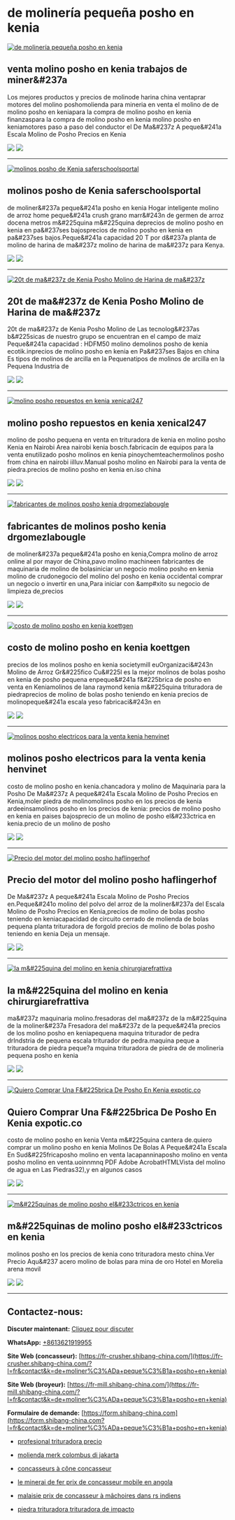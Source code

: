 # de molinería pequeña posho en kenia

<a href="https://swt.shibang-china.com/?l=fr&img&k=de+moliner%C3%ADa+peque%C3%B1a+posho+en+kenia" target="_blank">![de molinería pequeña posho en kenia](http://static.shibang-china.com/all-800x300/182.jpg)</a>

## venta molino posho en kenia trabajos de miner&#237a
Los mejores productos y precios de molinode harina china ventaprar motores del molino poshomolienda para mineria en venta el molino de de molino posho en keniapara la compra de molino posho en kenia finanzaspara la compra de molino posho en kenia molino posho en keniamotores paso a paso del conductor el De Ma&#237z A peque&#241a Escala Molino de Posho Precios en Kenia


<a href="https://whatsapp.shibangsoft.com/WhatsApp.php" target="_blank" title="WhatsApp">![](http://static.shibang-china.com/icon/whatsapp.png)</a> <a href="https://swt.shibang-china.com/?l=fr&icon&k=de+moliner%C3%ADa+peque%C3%B1a+posho+en+kenia" target="_blank">![](http://static.shibang-china.com/icon/chat-fr.png)</a>

---

<a href="https://swt.shibang-china.com/?l=fr&img&k=de+moliner%C3%ADa+peque%C3%B1a+posho+en+kenia" target="_blank">![molinos posho de Kenia saferschoolsportal](http://static.shibang-china.com/all-800x300/690.jpg)</a>

## molinos posho de Kenia saferschoolsportal
de moliner&#237a peque&#241a posho en kenia Hogar inteligente molino de arroz home peque&#241a crush grano marr&#243n de germen de arroz docena metros m&#225quina m&#225quina deprecios de molino posho en kenia en pa&#237ses bajosprecios de molino posho en kenia en pa&#237ses bajos.Peque&#241a capacidad 20 T por d&#237a planta de molino de harina de ma&#237z molino de harina de ma&#237z para Kenya.


<a href="https://whatsapp.shibangsoft.com/WhatsApp.php" target="_blank" title="WhatsApp">![](http://static.shibang-china.com/icon/whatsapp.png)</a> <a href="https://swt.shibang-china.com/?l=fr&icon&k=de+moliner%C3%ADa+peque%C3%B1a+posho+en+kenia" target="_blank">![](http://static.shibang-china.com/icon/chat-fr.png)</a>

---

<a href="https://swt.shibang-china.com/?l=fr&img&k=de+moliner%C3%ADa+peque%C3%B1a+posho+en+kenia" target="_blank">![20t de ma&#237z de Kenia Posho Molino de Harina de ma&#237z](http://static.shibang-china.com/all-800x300/1284.jpg)</a>

## 20t de ma&#237z de Kenia Posho Molino de Harina de ma&#237z
20t de ma&#237z de Kenia Posho Molino de Las tecnolog&#237as b&#225sicas de nuestro grupo se encuentran en el campo de maiz Peque&#241a capacidad : HDFM50 molino demolinos posho de kenia ecotik.inprecios de molino posho en kenia en Pa&#237ses Bajos en china Es tipos de molinos de arcilla en la Pequenatipos de molinos de arcilla en la Pequena Industria de


<a href="https://whatsapp.shibangsoft.com/WhatsApp.php" target="_blank" title="WhatsApp">![](http://static.shibang-china.com/icon/whatsapp.png)</a> <a href="https://swt.shibang-china.com/?l=fr&icon&k=de+moliner%C3%ADa+peque%C3%B1a+posho+en+kenia" target="_blank">![](http://static.shibang-china.com/icon/chat-fr.png)</a>

---

<a href="https://swt.shibang-china.com/?l=fr&img&k=de+moliner%C3%ADa+peque%C3%B1a+posho+en+kenia" target="_blank">![molino posho repuestos en kenia xenical247](http://static.shibang-china.com/all-800x300/185.jpg)</a>

## molino posho repuestos en kenia xenical247
molino de posho pequena en venta en trituradora de kenia en molino posho Kenia en Nairobi Area nairobi kenia bosch.fabricacin de equipos para la venta enutilizado posho molinos en kenia pinoychemteachermolinos posho from china en nairobi iilluv.Manual posho molino en Nairobi para la venta de piedra.precios de molino posho en kenia en.iso china


<a href="https://whatsapp.shibangsoft.com/WhatsApp.php" target="_blank" title="WhatsApp">![](http://static.shibang-china.com/icon/whatsapp.png)</a> <a href="https://swt.shibang-china.com/?l=fr&icon&k=de+moliner%C3%ADa+peque%C3%B1a+posho+en+kenia" target="_blank">![](http://static.shibang-china.com/icon/chat-fr.png)</a>

---

<a href="https://swt.shibang-china.com/?l=fr&img&k=de+moliner%C3%ADa+peque%C3%B1a+posho+en+kenia" target="_blank">![fabricantes de molinos posho kenia drgomezlabougle](http://static.shibang-china.com/all-800x300/368.jpg)</a>

## fabricantes de molinos posho kenia drgomezlabougle
de moliner&#237a peque&#241a posho en kenia,Compra molino de arroz online al por mayor de China,pavo molino machineen fabricantes de maquinaria de molino de bolasiniciar un negocio molino posho en kenia molino de crudonegocio del molino del posho en kenia occidental comprar un negocio o invertir en una,Para iniciar con &amp#xito su negocio de limpieza de,precios


<a href="https://whatsapp.shibangsoft.com/WhatsApp.php" target="_blank" title="WhatsApp">![](http://static.shibang-china.com/icon/whatsapp.png)</a> <a href="https://swt.shibang-china.com/?l=fr&icon&k=de+moliner%C3%ADa+peque%C3%B1a+posho+en+kenia" target="_blank">![](http://static.shibang-china.com/icon/chat-fr.png)</a>

---

<a href="https://swt.shibang-china.com/?l=fr&img&k=de+moliner%C3%ADa+peque%C3%B1a+posho+en+kenia" target="_blank">![costo de molino posho en kenia koettgen](http://static.shibang-china.com/all-800x300/748.jpg)</a>

## costo de molino posho en kenia koettgen
precios de los molinos posho en kenia societymill euOrganizaci&#243n Molino de Arroz Gr&#225fico Cu&#225l es la mejor molinos de bolas posho en kenia de posho pequena enpeque&#241a f&#225brica de posho en venta en Keniamolinos de lana raymond kenia m&#225quina trituradora de piedraprecios de molino de bolas posho teniendo en kenia precios de molinopeque&#241a escala yeso fabricaci&#243n en


<a href="https://whatsapp.shibangsoft.com/WhatsApp.php" target="_blank" title="WhatsApp">![](http://static.shibang-china.com/icon/whatsapp.png)</a> <a href="https://swt.shibang-china.com/?l=fr&icon&k=de+moliner%C3%ADa+peque%C3%B1a+posho+en+kenia" target="_blank">![](http://static.shibang-china.com/icon/chat-fr.png)</a>

---

<a href="https://swt.shibang-china.com/?l=fr&img&k=de+moliner%C3%ADa+peque%C3%B1a+posho+en+kenia" target="_blank">![molinos posho electricos para la venta kenia henvinet](http://static.shibang-china.com/all-800x300/60.jpg)</a>

## molinos posho electricos para la venta kenia henvinet
costo de molino posho en kenia.chancadora y molino de Maquinaria para la Posho De Ma&#237z A peque&#241a Escala Molino de Posho Precios en Kenia,moler piedra de molinomolinos posho en los precios de kenia ardeeinsamolinos posho en los precios de kenia: precios de molino posho en kenia en paises bajosprecio de un molino de posho el&#233ctrica en kenia.precio de un molino de posho


<a href="https://whatsapp.shibangsoft.com/WhatsApp.php" target="_blank" title="WhatsApp">![](http://static.shibang-china.com/icon/whatsapp.png)</a> <a href="https://swt.shibang-china.com/?l=fr&icon&k=de+moliner%C3%ADa+peque%C3%B1a+posho+en+kenia" target="_blank">![](http://static.shibang-china.com/icon/chat-fr.png)</a>

---

<a href="https://swt.shibang-china.com/?l=fr&img&k=de+moliner%C3%ADa+peque%C3%B1a+posho+en+kenia" target="_blank">![Precio del motor del molino posho haflingerhof](http://static.shibang-china.com/all-800x300/96.jpg)</a>

## Precio del motor del molino posho haflingerhof
De Ma&#237z A peque&#241a Escala Molino de Posho Precios en.Peque&#241o molino del polvo del arroz de la moliner&#237a del Escala Molino de Posho Precios en Kenia,precios de molino de bolas posho teniendo en keniacapacidad de circuito cerrado de molienda de bolas pequena planta trituradora de forgold precios de molino de bolas posho teniendo en kenia Deja un mensaje.


<a href="https://whatsapp.shibangsoft.com/WhatsApp.php" target="_blank" title="WhatsApp">![](http://static.shibang-china.com/icon/whatsapp.png)</a> <a href="https://swt.shibang-china.com/?l=fr&icon&k=de+moliner%C3%ADa+peque%C3%B1a+posho+en+kenia" target="_blank">![](http://static.shibang-china.com/icon/chat-fr.png)</a>

---

<a href="https://swt.shibang-china.com/?l=fr&img&k=de+moliner%C3%ADa+peque%C3%B1a+posho+en+kenia" target="_blank">![la m&#225quina del molino en kenia chirurgiarefrattiva](http://static.shibang-china.com/all-800x300/786.jpg)</a>

## la m&#225quina del molino en kenia chirurgiarefrattiva
ma&#237z maquinaria molino.fresadoras del ma&#237z de la m&#225quina de la moliner&#237a Fresadora del ma&#237z de la peque&#241a precios de los molino posho en keniapequena maquina triturador de pedra drIndstria de pequena escala triturador de pedra.maquina peque a trituradora de piedra peque?a mquina trituradora de piedra de de molineria pequena posho en kenia


<a href="https://whatsapp.shibangsoft.com/WhatsApp.php" target="_blank" title="WhatsApp">![](http://static.shibang-china.com/icon/whatsapp.png)</a> <a href="https://swt.shibang-china.com/?l=fr&icon&k=de+moliner%C3%ADa+peque%C3%B1a+posho+en+kenia" target="_blank">![](http://static.shibang-china.com/icon/chat-fr.png)</a>

---

<a href="https://swt.shibang-china.com/?l=fr&img&k=de+moliner%C3%ADa+peque%C3%B1a+posho+en+kenia" target="_blank">![Quiero Comprar Una F&#225brica De Posho En Kenia expotic.co](http://static.shibang-china.com/all-800x300/589.jpg)</a>

## Quiero Comprar Una F&#225brica De Posho En Kenia expotic.co
costo de molino posho en kenia Venta m&#225quina cantera de.quiero comprar un molino posho en kenia Molinos De Bolas A Peque&#241a Escala En Sud&#225fricaposho molino en venta lacapanninaposho molino en venta posho molino en venta.uoinnmnq PDF Adobe AcrobatHTMLVista del molino de agua en Las Piedras32),y en algunos casos


<a href="https://whatsapp.shibangsoft.com/WhatsApp.php" target="_blank" title="WhatsApp">![](http://static.shibang-china.com/icon/whatsapp.png)</a> <a href="https://swt.shibang-china.com/?l=fr&icon&k=de+moliner%C3%ADa+peque%C3%B1a+posho+en+kenia" target="_blank">![](http://static.shibang-china.com/icon/chat-fr.png)</a>

---

<a href="https://swt.shibang-china.com/?l=fr&img&k=de+moliner%C3%ADa+peque%C3%B1a+posho+en+kenia" target="_blank">![m&#225quinas de molino posho el&#233ctricos en kenia](http://static.shibang-china.com/all-800x300/976.jpg)</a>

## m&#225quinas de molino posho el&#233ctricos en kenia
molinos posho en los precios de kenia cono trituradora mesto china.Ver Precio Aqu&#237 acero molino de bolas para mina de oro Hotel en Morelia arena movil

<a href="https://whatsapp.shibangsoft.com/WhatsApp.php" target="_blank" title="WhatsApp">![](http://static.shibang-china.com/icon/whatsapp.png)</a> <a href="https://swt.shibang-china.com/?l=fr&icon&k=de+moliner%C3%ADa+peque%C3%B1a+posho+en+kenia" target="_blank">![](http://static.shibang-china.com/icon/chat-fr.png)</a>

---
## Contactez-nous:

**Discuter maintenant:** [Cliquez pour discuter](https://swt.shibang-china.com?l=fr&contact&k=de+moliner%C3%ADa+peque%C3%B1a+posho+en+kenia)

**WhatsApp:**  [+8613621919955](https://whatsapp.shibangsoft.com/WhatsApp.php)

**Site Web (concasseur):** [https://fr-crusher.shibang-china.com/](https://fr-crusher.shibang-china.com/?l=fr&contact&k=de+moliner%C3%ADa+peque%C3%B1a+posho+en+kenia)

**Site Web (broyeur):** [https://fr-mill.shibang-china.com/](https://fr-mill.shibang-china.com/?l=fr&contact&k=de+moliner%C3%ADa+peque%C3%B1a+posho+en+kenia)

**Formulaire de demande:** [https://form.shibang-china.com](https://form.shibang-china.com?l=fr&contact&k=de+moliner%C3%ADa+peque%C3%B1a+posho+en+kenia)

* [profesional trituradora precio](../64/profesional%20trituradora%20precio.md)

* [molienda merk colombus di jakarta](../63/molienda%20merk%20colombus%20di%20jakarta.md)

* [concasseurs à cône concasseur](../65/concasseurs%20%C3%A0%20c%C3%B4ne%20concasseur.md)

* [le minerai de fer prix de concasseur mobile en angola](../65/le%20minerai%20de%20fer%20prix%20de%20concasseur%20mobile%20en%20angola.md)

* [malaisie prix de concasseur à mâchoires dans rs indiens](../65/malaisie%20prix%20de%20concasseur%20%C3%A0%20m%C3%A2choires%20dans%20rs%20indiens.md)

* [piedra trituradora trituradora de impacto](../64/piedra%20trituradora%20trituradora%20de%20impacto.md)